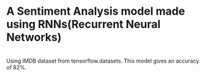 <h1>A Sentiment Analysis model made using RNNs(Recurrent Neural Networks)</h1>
<br>
Using IMDB dataset from tensorflow.datasets.
This model gives an accuracy of 82%.
